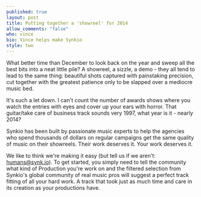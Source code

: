 ```yaml
---
published: true
layout: post
title: Putting together a 'showreel' for 2014
allow_comments: "false"
who: vince
bio: Vince helps make Synkio
style: two
---
```


What better time than December to look back on the year and sweep all the best bits into a neat little pile?<!--excerpt--> A showreel, a sizzle, a demo -  they all tend to lead to the same thing: beautiful shots captured with painstaking precision, cut together with the greatest patience only to be slapped over a mediocre music bed.

It's such a let down. I can't count the number of awards shows where you watch the entries with eyes and cover up your ears with horror.  That guitar/take care of business track sounds very 1997, what year is it - nearly 2014?

Synkio has been built by passionate music experts to help the agencies who spend thousands of dollars on regular campaigns get the same quality of music on their showreels. Their work deserves it. Your work deserves it.

We like to think we're making it easy (but tell us if we aren't: [humans@synk.io](mailto:humans@synk.io)). To get started, you simply need to tell the community what kind of Production you're work on and the filtered selection from Synkio's global community of real music pros will suggest a perfect track fitting of all your hard work. A track that took just as much time and care in its creation as your productions have. 
